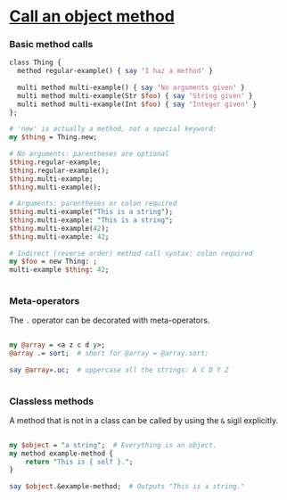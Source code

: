 [1]: https://rosettacode.org/wiki/Call_an_object_method

# [Call an object method][1]

### Basic method calls

```perl
class Thing { 
  method regular-example() { say 'I haz a method' }
 
  multi method multi-example() { say 'No arguments given' }
  multi method multi-example(Str $foo) { say 'String given' }
  multi method multi-example(Int $foo) { say 'Integer given' }
};
 
# 'new' is actually a method, not a special keyword:
my $thing = Thing.new;
 
# No arguments: parentheses are optional
$thing.regular-example;
$thing.regular-example();
$thing.multi-example;
$thing.multi-example();
 
# Arguments: parentheses or colon required
$thing.multi-example("This is a string");
$thing.multi-example: "This is a string";
$thing.multi-example(42);
$thing.multi-example: 42;
 
# Indirect (reverse order) method call syntax: colon required
my $foo = new Thing: ;
multi-example $thing: 42;
 
```


### Meta-operators



The `.` operator can be decorated with meta-operators.

```perl
 
my @array = <a z c d y>;
@array .= sort;  # short for @array = @array.sort;
 
say @array».uc;  # uppercase all the strings: A C D Y Z
 
```


### Classless methods



A method that is not in a class can be called by using the `&` sigil explicitly.

```perl
 
my $object = "a string";  # Everything is an object.
my method example-method {
    return "This is { self }.";
}
 
say $object.&example-method;  # Outputs "This is a string."
 
```